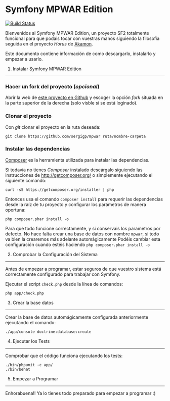 Symfony MPWAR Edition
=====================

[![Build Status](https://travis-ci.org/eloipoch/mpwar.svg?branch=master)](https://travis-ci.org/eloipoch/mpwar)

Bienvenidos al Symfony MPWAR Edition, un proyecto SF2 totalmente
funcional para que podais tocar con vuestras manos siguiendo la
filosofia seguida en el proyecto _Horus_ de [Akamon][1].

Este documento contiene información de como descargarlo, instalarlo y
empezar a usarlo.


1) Instalar Symfony MPWAR Edition
---------------------------------

### Hacer un fork del proyecto (*opcional*)

Abrir la web de [este proyecto en Github][2] y escoger la opción _fork_
situada en la parte superior de la derecha (solo visble si se está
loginado).

### Clonar el proyecto

Con _git_ clonar el proyecto en la ruta deseada:

    git clone https://github.com/sergigp/mpwar ruta/nombre-carpeta

### Instalar las dependencias

[Composer][3] es la herramienta utilizada para instalar las dependencias.

Si todavía no tienes _Composer_ instalado descárgalo siguiendo las
instrucciones de http://getcomposer.org/ o simplemente ejecutando el
siguiente comando:

    curl -sS https://getcomposer.org/installer | php

Entonces usa el comando `composer install` para requerir las dependencias
desde la raíz de tu proyecto y configurar los parámetros de manera oportuna:

    php composer.phar install -o
    
Para que todo funcione correctamente, y si conservais los parametros por defecto. No hace falta crear una base de datos con nombre `mpwar`, si todo va bien la crearemos más adelante automágicamente Podéis cambiar esta configuración cuando estéis haciendo `php composer.phar install -o`


2) Comprobar la Configuración del Sistema
-----------------------------------------

Antes de empezar a programar, estar seguros de que vuestro sistema
está correctamente configurado para trabajar con Symfony.

Ejecutar el script `check.php` desde la línea de comandos:

    php app/check.php


3) Crear la base datos
----------------------

Crear la base de datos automágicamente configurada anteriormente ejecutando el comando:

    ./app/console doctrine:database:create


4) Ejecutar los Tests
----------------------

Comprobar que el código funciona ejecutando los tests:

    ./bin/phpunit -c app/
    ./bin/behat


5) Empezar a Programar
----------------------

Enhorabuena!! Ya lo tienes todo preparado para empezar a programar :)


[1]:  http://akamon.com/
[2]:  https://github.com/eloipoch/mpwar
[3]:  http://getcomposer.org/
